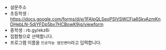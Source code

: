 * 설문주소
* 초등학생 : https://docs.google.com/forms/d/e/1FAIpQLSeoPSIVSWCFja6SkvAzmKnDHebLN-5djYFDp5bv7HCBowK9jg/viewform
* 중학생 : rb.gy/ekz6i
* 집합형으로 선택합니다.
* 프로그램 이름을 ```인공지능 앱인벤터```라고 입력합니다.
